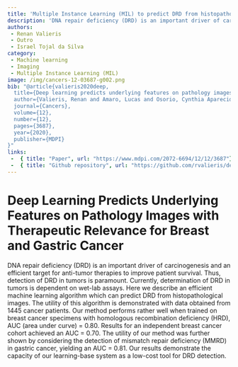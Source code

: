 ```yaml
---
title: 'Multiple Instance Learning (MIL) to predict DRD from histopathological images'
description: 'DNA repair deficiency (DRD) is an important driver of carcinogenesis and an efficient target for anti-tumor therapies to improve patient survival'
authors:
 - Renan Valieris
 - Outro
 - Israel Tojal da Silva
category: 
 - Machine learning
 - Imaging
 - Multiple Instance Learning (MIL)
image: /img/cancers-12-03687-g002.png
bib: "@article{valieris2020deep,
  title={Deep learning predicts underlying features on pathology images with therapeutic relevance for breast and gastric cancer},
  author={Valieris, Renan and Amaro, Lucas and Osorio, Cynthia Aparecida Bueno de Toledo and Bueno, Adriana Passos and Rosales Mitrowsky, Rafael Andres and Carraro, Dirce Maria and Nunes, Diana Noronha and Dias-Neto, Emmanuel and Silva, Israel Tojal da},
  journal={Cancers},
  volume={12},
  number={12},
  pages={3687},
  year={2020},
  publisher={MDPI}
}"
links:
 -  { title: "Paper", url: "https://www.mdpi.com/2072-6694/12/12/3687"}
 -  { title: "Github repository", url: "https://github.com/rvalieris/deepHE"}
---
```

# Deep Learning Predicts Underlying Features on Pathology Images with Therapeutic Relevance for Breast and Gastric Cancer
DNA repair deficiency (DRD) is an important driver of carcinogenesis and an efficient target for anti-tumor therapies to improve patient survival. Thus, detection of DRD in tumors is paramount. Currently, determination of DRD in tumors is dependent on wet-lab assays. Here we describe an efficient machine learning algorithm which can predict DRD from histopathological images. The utility of this algorithm is demonstrated with data obtained from 1445 cancer patients. Our method performs rather well when trained on breast cancer specimens with homologous recombination deficiency (HRD), AUC (area under curve) = 0.80. Results for an independent breast cancer cohort achieved an AUC = 0.70. The utility of our method was further shown by considering the detection of mismatch repair deficiency (MMRD) in gastric cancer, yielding an AUC = 0.81. Our results demonstrate the capacity of our learning-base system as a low-cost tool for DRD detection. 
